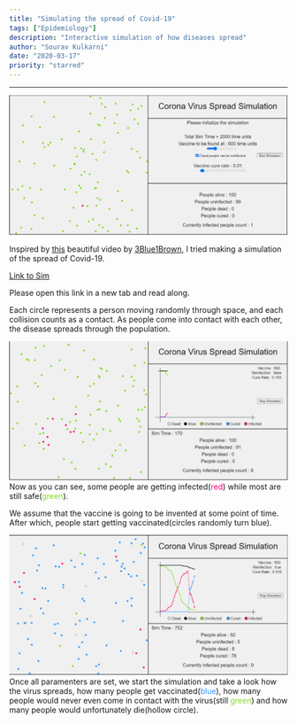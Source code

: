 ```yaml
---
title: "Simulating the spread of Covid-19"
tags: ["Epidemiology"]
description: "Interactive simulation of how diseases spread"
author: "Sourav Kulkarni"
date: "2020-03-17"
priority: "starred"
---
```


---
![Sim Initialize](./initial.png)

Inspired by <a href="https://youtu.be/gxAaO2rsdIs" target="_blank">this</a> beautiful video by <a href="https://www.youtube.com/channel/UCYO_jab_esuFRV4b17AJtAw" target="_blank">3Blue1Brown</a>, I tried making a simulation of the spread of Covid-19.

<a href="https://souruly.github.io/P5-Playground/Corona_Spread_Simulation/index.html" target="_blank">Link to Sim</a>

Please open this link in a new tab and read along.

Each circle represents a person moving randomly through space, and each collision counts as a contact. As people come into contact with each other, the disease spreads through the population.

![Sim Start](./started.png)
Now as you can see, some people are getting infected(<font color="#ff007f">red</font>) while most are still safe(<font color="#85db25">green</font>).

We assume that the vaccine is going to be invented at some point of time. After which, people start getting vaccinated(circles randomly turn blue).

![Sim Start](./middle.png)
Once all paramenters are set, we start the simulation and take a look how the virus spreads, how many people get vaccinated(<font color="#3399ff">blue</font>), how many people would never even come in contact with the virus(still <font color="#85db25">green</font>) and how many people would unfortunately die(hollow circle).

